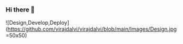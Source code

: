 ### Hi there 👋

![Design,Develop,Deploy](https://github.com/virajdalvi/virajdalvi/blob/main/Images/Design.jpg =50x50)
